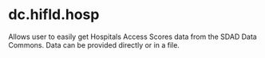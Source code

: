 # dc.hifld.hosp

Allows user to easily get Hospitals Access Scores data from the SDAD Data Commons.  Data can be provided directly or in a file.
